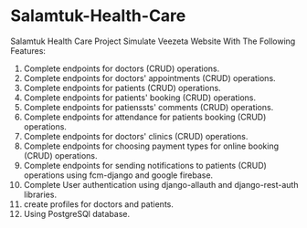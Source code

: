 # Salamtuk-Health-Care
Salamtuk Health Care Project Simulate Veezeta Website With The Following Features:
1) Complete endpoints for doctors (CRUD) operations.
2) Complete endpoints for doctors' appointments (CRUD) operations.
3) Complete endpoints for patients (CRUD) operations.
4) Complete endpoints for patients' booking (CRUD) operations.
5) Complete endpoints for patienssts' comments (CRUD) operations.
6) Complete endpoints for attendance for patients booking (CRUD) operations.
7) Complete endpoints for doctors' clinics (CRUD) operations.
8) Complete endpoints for choosing payment types for online booking (CRUD) operations.
9) Complete endpoints for sending notifications to patients (CRUD) operations using fcm-django and google firebase.
10) Complete User authentication using django-allauth and django-rest-auth libraries.
11) create profiles for doctors and patients.
12) Using PostgreSQl database.
